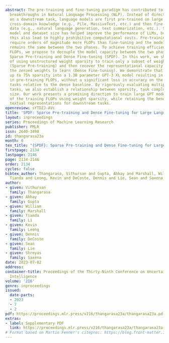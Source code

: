 ```yaml
---
abstract: The pre-training and fine-tuning paradigm has contributed to a number of
  breakthroughs in Natural Language Processing (NLP). Instead of directly training
  on a downstream task, language models are first pre-trained on large datasets with
  cross-domain knowledge (e.g., Pile, MassiveText, etc.) and then fine-tuned on task-specific
  data (e.g., natural language generation, text summarization, etc.). Scaling the
  model and dataset size has helped improve the performance of LLMs, but unfortunately,
  this also lead to highly prohibitive computational costs. Pre-training LLMs often
  require orders of magnitude more FLOPs than fine-tuning and the model capacity often
  remains the same between the two phases. To achieve training efficiency w.r.t training
  FLOPs, we propose to decouple the model capacity between the two phases and introduce
  Sparse Pre-training and Dense Fine-tuning (SPDF). In this work, we show the benefits
  of using unstructured weight sparsity to train only a subset of weights during pre-training
  (Sparse Pre-training) and then recover the representational capacity by allowing
  the zeroed weights to learn (Dense Fine-tuning). We demonstrate that we can induce
  up to 75% sparsity into a 1.3B parameter GPT-3 XL model resulting in a 2.5x reduction
  in pre-training FLOPs, without a significant loss in accuracy on the downstream
  tasks relative to the dense baseline. By rigorously evaluating multiple downstream
  tasks, we also establish a relationship between sparsity, task complexity and dataset
  size. Our work presents a promising direction to train large GPT models at a fraction
  of the training FLOPs using weight sparsity, while retaining the benefits of pre-trained
  textual representations for downstream tasks.
openreview: sYTDZJ-AVc
title: 'SPDF: Sparse Pre-training and Dense Fine-tuning for Large Language Models'
layout: inproceedings
series: Proceedings of Machine Learning Research
publisher: PMLR
issn: 2640-3498
id: thangarasa23a
month: 0
tex_title: "{SPDF}: Sparse Pre-training and Dense Fine-tuning for Large Language Models"
firstpage: 2134
lastpage: 2146
page: 2134-2146
order: 2134
cycles: false
bibtex_author: Thangarasa, Vithursan and Gupta, Abhay and Marshall, William and Li,
  Tianda and Leong, Kevin and DeCoste, Dennis and Lie, Sean and Saxena, Shreyas
author:
- given: Vithursan
  family: Thangarasa
- given: Abhay
  family: Gupta
- given: William
  family: Marshall
- given: Tianda
  family: Li
- given: Kevin
  family: Leong
- given: Dennis
  family: DeCoste
- given: Sean
  family: Lie
- given: Shreyas
  family: Saxena
date: 2023-07-02
address:
container-title: Proceedings of the Thirty-Ninth Conference on Uncertainty in Artificial
  Intelligence
volume: '216'
genre: inproceedings
issued:
  date-parts:
  - 2023
  - 7
  - 2
pdf: https://proceedings.mlr.press/v216/thangarasa23a/thangarasa23a.pdf
extras:
- label: Supplementary PDF
  link: https://proceedings.mlr.press/v216/thangarasa23a/thangarasa23a-supp.pdf
# Format based on Martin Fenner's citeproc: https://blog.front-matter.io/posts/citeproc-yaml-for-bibliographies/
---
```

